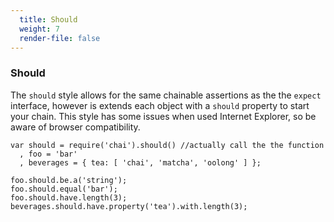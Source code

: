 ```yaml
---
  title: Should
  weight: 7
  render-file: false
---
```


### Should

The `should` style allows for the same chainable assertions as the
the `expect` interface, however is extends each object with a `should`
property to start your chain. This style has some issues when used Internet
Explorer, so be aware of browser compatibility. 

    var should = require('chai').should() //actually call the the function
      , foo = 'bar'
      , beverages = { tea: [ 'chai', 'matcha', 'oolong' ] };

    foo.should.be.a('string');
    foo.should.equal('bar');
    foo.should.have.length(3);
    beverages.should.have.property('tea').with.length(3);
